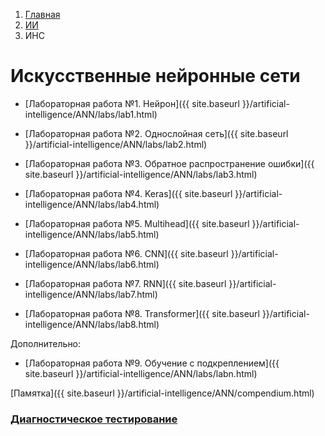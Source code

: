 <ol class="breadcrumb">
  <li class="breadcrumb-item"><a href="{{ site.baseurl }}">Главная</a></li>
  <li class="breadcrumb-item"><a href="{{ site.baseurl }}/artificial-intelligence/index.html">ИИ</a></li>
  <li class="breadcrumb-item active">ИНС</li>
</ol>

# Искусственные нейронные сети

* [Лабораторная работа №1. Нейрон]({{ site.baseurl }}/artificial-intelligence/ANN/labs/lab1.html)

* [Лабораторная работа №2. Однослойная сеть]({{ site.baseurl }}/artificial-intelligence/ANN/labs/lab2.html)

* [Лабораторная работа №3. Обратное распространение ошибки]({{ site.baseurl }}/artificial-intelligence/ANN/labs/lab3.html)

* [Лабораторная работа №4. Keras]({{ site.baseurl }}/artificial-intelligence/ANN/labs/lab4.html)

* [Лабораторная работа №5. Multihead]({{ site.baseurl }}/artificial-intelligence/ANN/labs/lab5.html)

* [Лабораторная работа №6. CNN]({{ site.baseurl }}/artificial-intelligence/ANN/labs/lab6.html)

* [Лабораторная работа №7. RNN]({{ site.baseurl }}/artificial-intelligence/ANN/labs/lab7.html)

* [Лабораторная работа №8. Transformer]({{ site.baseurl }}/artificial-intelligence/ANN/labs/lab8.html)

Дополнительно:

* [Лабораторная работа №9. Обучение с подкреплением]({{ site.baseurl }}/artificial-intelligence/ANN/labs/labn.html)

[Памятка]({{ site.baseurl }}/artificial-intelligence/ANN/compendium.html)

### [Диагностическое тестирование](https://docs.google.com/forms/d/e/1FAIpQLSe2ZJfPs_1eGA7PDnrrWLUumw8XeepDARs5xXpUQsoUDhx1uw/viewform?usp=sf_link)
